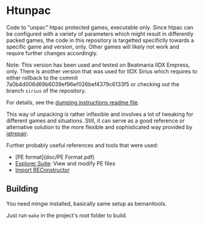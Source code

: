# Htunpac
Code to "unpac" htpac protected games, executable only. Since htpac can be configured with a variety of parameters which
might result in differently packed games, the code in this repository is targetted specificlly towards a specific game
and version, only. Other games will likely not work and require further changes accordingly.

Note: This version has been used and tested on Beatmania IIDX Empress, only. There is another version that was used
for IIDX Sirius which requires to either rollback to the commit 7a0b4d006d69b6039ef96ef026bef4379c6133f5 or checking
out the branch `sirius` of the repository.

For details, see the [dumping instructions readme file](kernal32/dumping-instructions.md).

This way of unpacking is rather inflexible and involves a lot of tweaking for different games and situations.
Still, it can serve as a good reference or alternative solution to the more flexible and sophisticated way provided by
[iatrepair](https://dev.s-ul.eu/djhackers/iatrepair).

Further probably useful references and tools that were used:
* [PE format](doc/PE Format.pdf)
* [Explorer Suite](tools/explorersuite.exe): View and modify PE files
* [Import REConstructor](tools/Bin_ImpREC_2011-7-16_8.11_ImpREC_1.7e.rar)

## Building
You need mingw installed, basically same setup as bemanitools.

Just run `make` in the project's root folder to build.